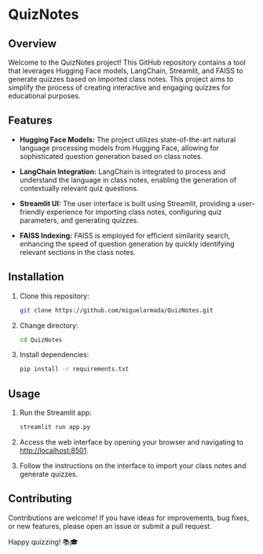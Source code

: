 # QuizNotes

## Overview

Welcome to the QuizNotes project! This GitHub repository contains a tool that leverages Hugging Face models, LangChain, Streamlit, and FAISS to generate quizzes based on imported class notes. This project aims to simplify the process of creating interactive and engaging quizzes for educational purposes.

## Features

- **Hugging Face Models:** The project utilizes state-of-the-art natural language processing models from Hugging Face, allowing for sophisticated question generation based on class notes.

- **LangChain Integration:** LangChain is integrated to process and understand the language in class notes, enabling the generation of contextually relevant quiz questions.

- **Streamlit UI:** The user interface is built using Streamlit, providing a user-friendly experience for importing class notes, configuring quiz parameters, and generating quizzes.

- **FAISS Indexing:** FAISS is employed for efficient similarity search, enhancing the speed of question generation by quickly identifying relevant sections in the class notes.

## Installation

1. Clone this repository:
   ```bash
   git clone https://github.com/miguelarmada/QuizNotes.git
   ```

2. Change directory:
   ```bash
   cd QuizNotes
   ```

3. Install dependencies:
   ```bash
   pip install -r requirements.txt
   ```

## Usage

1. Run the Streamlit app:
   ```bash
   streamlit run app.py
   ```

2. Access the web interface by opening your browser and navigating to [http://localhost:8501](http://localhost:8501).

3. Follow the instructions on the interface to import your class notes and generate quizzes.

## Contributing

Contributions are welcome! If you have ideas for improvements, bug fixes, or new features, please open an issue or submit a pull request.

Happy quizzing! 📚🎓